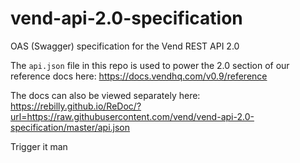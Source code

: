 # vend-api-2.0-specification

OAS (Swagger) specification for the Vend REST API 2.0

The `api.json` file in this repo is used to power the 2.0 section of our reference docs here:
https://docs.vendhq.com/v0.9/reference

The docs can also be viewed separately here:  
https://rebilly.github.io/ReDoc/?url=https://raw.githubusercontent.com/vend/vend-api-2.0-specification/master/api.json

Trigger it man
